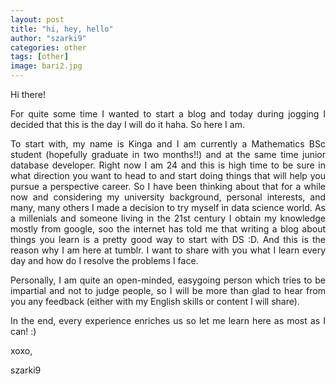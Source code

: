 ```yaml
---
layout: post
title: "hi, hey, hello"
author: "szarki9"
categories: other
tags: [other]
image: bari2.jpg
---
```


Hi there!

<p align = "justify">For quite some time I wanted to start a blog and today during jogging I decided that this is the day I will do it haha. So here I am. </p>
<p align = "justify">To start with, my name is Kinga and I am currently a Mathematics BSc student (hopefully graduate in two months!!) and at the same time junior database developer. Right now I am 24 and this is high time to be sure in what direction you want to head to and start doing things that will help you pursue a perspective career. So I have been thinking about that for a while now and considering my university background, personal interests, and many, many others I made a decision to try myself in data science world. As a millenials and someone living in the 21st century I obtain my knowledge mostly from google, soo the internet has told me that writing a blog about things you learn is a pretty good way to start with DS :D. And this is the reason why I am here at tumblr. I want to share with you what I learn every day and how do I resolve the problems I face.</p>
<p align = "justify">Personally, I am quite an open-minded, easygoing person which tries to be impartial and not to judge people, so I will be more than glad to hear from you any feedback (either with my English skills or content I will share).</p>
<p align = "justify">In the end, every experience enriches us so let me learn here as most as I can! :) </p>

<p></p>
<p>xoxo,</p>
<p>szarki9</p>
